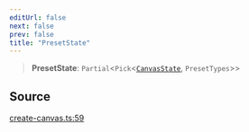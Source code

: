 ```yaml
---
editUrl: false
next: false
prev: false
title: "PresetState"
---
```


> **PresetState**: `Partial`\<`Pick`\<[`CanvasState`](CanvasState.md), `PresetTypes`\>\>

## Source

[create-canvas.ts:59](https://github.com/nodenogg-in/alpha-p2p/blob/290bb7e02213a2b959571227ba7e64b04c8ddc90/packages/infinitykit/src/create-canvas.ts#L59)
